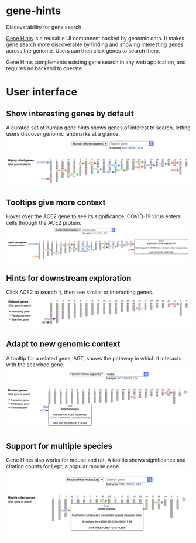 # gene-hints
Discoverability for gene search

[Gene Hints](https://broad.io/gene-hints) is a reusable UI component backed by genomic data.  It makes gene search more discoverable by finding and showing interesting genes across the genome.  Users can then click genes to search them.

Gene Hints complements existing gene search in any web application, and requires no backend to operate.

# User interface
## Show interesting genes by default
A curated set of human gene hints shows genes of interest to search, letting users discover genomic landmarks at a glance.
![Gene Hints](https://github.com/broadinstitute/gene-hints//blob/getting_tsv/images/01-gene-hints.png)

## Tooltips give more context
Hover over the ACE2 gene to see its significance.  COVID-19 virus enters cells through the ACE2 protein.
![Gene Hints, ACE2 tooltip](https://github.com/broadinstitute/gene-hints//blob/getting_tsv/images/02-gene-hints-ace2-tooltip.png)

## Hints for downstream exploration
Click ACE2 to search it, then see similar or interacting genes.
![Gene Hints, ACE2 related genes](https://github.com/broadinstitute/gene-hints//blob/getting_tsv/images/03-gene-hints-ace2-related-genes.png)

## Adapt to new genomic context
A tooltip for a related gene, AGT, shows the pathway in which it interacts with the searched gene.
![Gene Hints, ACE2 relate gene AGT tooltip](https://github.com/broadinstitute/gene-hints//blob/getting_tsv/images/04-gene-hints-ace2-related-genes-agt-tooltip.png)

## Support for multiple species
Gene Hints also works for mouse and rat.  A tooltip shows significance and citation counts for Lepr, a popular mouse gene.
![Gene Hints, mouse LEPR gene tooltip](https://github.com/broadinstitute/gene-hints//blob/getting_tsv/images/05-gene-hints-mus-musculus-lepr-tooltip.png)
